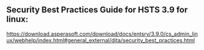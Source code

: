 


## Security Best Practices Guide for HSTS 3.9 for linux:
https://download.asperasoft.com/download/docs/entsrv/3.9.0/cs_admin_linux/webhelp/index.html#general_external/dita/security_best_practices.html
